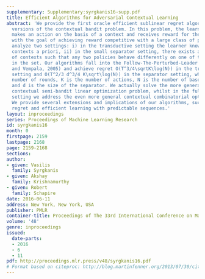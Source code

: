 ```yaml
---
supplementary: Supplementary:syrgkanis16-supp.pdf
title: Efficient Algorithms for Adversarial Contextual Learning
abstract: 'We provide the first oracle efficient sublinear regret algorithms for adversarial
  versions of the contextual bandit problem. In this problem, the learner repeatedly
  makes an action on the basis of a context and receives reward for the chosen action,
  with the goal of achieving reward competitive with a large class of policies. We
  analyze two settings: i) in the transductive setting the learner knows the set of
  contexts a priori, ii) in the small separator setting, there exists a small set
  of contexts such that any two policies behave differently on one of the contexts
  in the set. Our algorithms fall into the Follow-The-Perturbed-Leader family (Kalai
  and Vempala, 2005) and achieve regret O(T^3/4\sqrtK\log(N)) in the transductive
  setting and O(T^2/3 d^3/4 K\sqrt\log(N)) in the separator setting, where T is the
  number of rounds, K is the number of actions, N is the number of baseline policies,
  and d is the size of the separator. We actually solve the more general adversarial
  contextual semi-bandit linear optimization problem, whilst in the full information
  setting we address the even more general contextual combinatorial optimization.
  We provide several extensions and implications of our algorithms, such as switching
  regret and efficient learning with predictable sequences.'
layout: inproceedings
series: Proceedings of Machine Learning Research
id: syrgkanis16
month: 0
firstpage: 2159
lastpage: 2168
page: 2159-2168
sections: 
author:
- given: Vasilis
  family: Syrgkanis
- given: Akshay
  family: Krishnamurthy
- given: Robert
  family: Schapire
date: 2016-06-11
address: New York, New York, USA
publisher: PMLR
container-title: Proceedings of The 33rd International Conference on Machine Learning
volume: '48'
genre: inproceedings
issued:
  date-parts:
  - 2016
  - 6
  - 11
pdf: http://proceedings.mlr.press/v48/syrgkanis16.pdf
# Format based on citeproc: http://blog.martinfenner.org/2013/07/30/citeproc-yaml-for-bibliographies/
---
```

